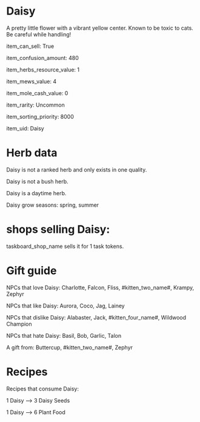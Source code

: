 # Daisy

A pretty little flower with a vibrant yellow center. Known to be toxic to cats. Be careful while handling!

item_can_sell: True

item_confusion_amount: 480

item_herbs_resource_value: 1

item_mews_value: 4

item_mole_cash_value: 0

item_rarity: Uncommon

item_sorting_priority: 8000

item_uid: Daisy

# Herb data

Daisy is not a ranked herb and only exists in one quality.

Daisy is not a bush herb.

Daisy is a daytime herb.

Daisy grow seasons: spring, summer

# shops selling Daisy:

taskboard_shop_name sells it for 1 task tokens.

# Gift guide

NPCs that love Daisy: Charlotte, Falcon, Fliss, #kitten_two_name#, Krampy, Zephyr

NPCs that like Daisy: Aurora, Coco, Jag, Lainey

NPCs that dislike Daisy: Alabaster, Jack, #kitten_four_name#, Wildwood Champion

NPCs that hate Daisy: Basil, Bob, Garlic, Talon

A gift from: Buttercup, #kitten_two_name#, Zephyr

# Recipes

Recipes that consume Daisy:

1 Daisy --> 3 Daisy Seeds

1 Daisy --> 6 Plant Food